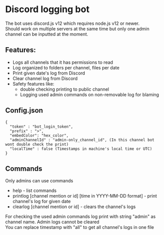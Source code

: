 # Discord logging bot
The bot uses discord.js v12 which requires node.js v12 or newer.\
Should work on multiple servers at the same time but only one admin channel can be inputted at the moment.

## Features:
- Logs all channels that it has permissions to read
- Log organized to folders per channel, files per date
- Print given date's log from Discord
- Clear channel log from Discord
- Safety features like:
  * double checking printing to public channel
  * Logging used admin commands on non-removable log for blaming

## Config.json
```
{
  "token" : "bot_login_token",
  "prefix" : ">",
  "embedColor": "hex_color",
  "adminChannelId" : "admin-only_channel_id", (In this channel bot wont double check the print)
  "localTime" : false (Timestamps in machine's local time or UTC)
}
```

## Commands
Only admins can use commands

- help - list commands
- printlog [channel mention or id] [time in YYYY-MM-DD format] - print channel's log for given date
- clearlog [channel mention or id] - clears the channel's logs

For checking the used admin commands log print with string "admin" as channel name. Admin logs cannot be cleared\
You can replace timestamp with "all" to get all channel's logs in one file 
